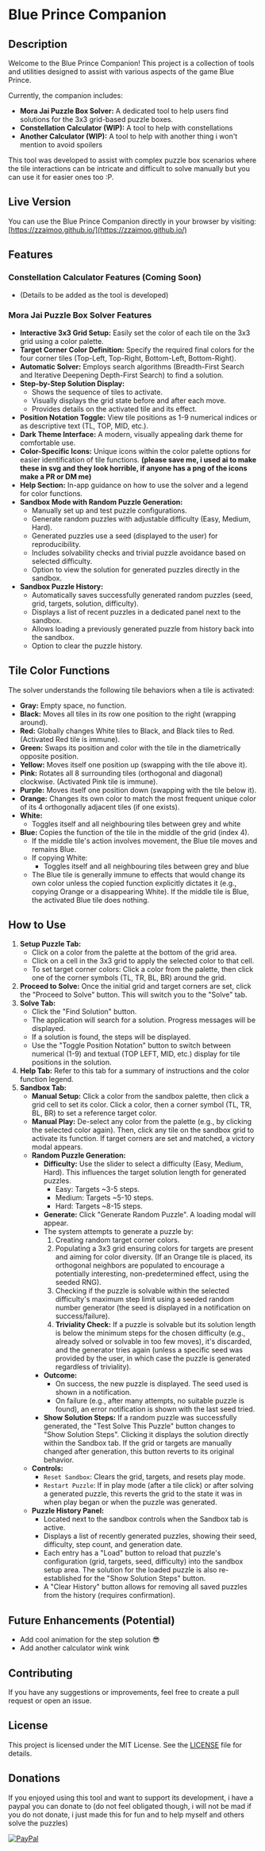 # Blue Prince Companion

## Description

Welcome to the Blue Prince Companion! This project is a collection of tools and utilities designed to assist with various aspects of the game Blue Prince.

Currently, the companion includes:

* **Mora Jai Puzzle Box Solver:** A dedicated tool to help users find solutions for the 3x3 grid-based puzzle boxes.
* **Constellation Calculator (WIP):** A tool to help with constellations
* **Another Calculator (WIP):** A tool to help with another thing i won't mention to avoid spoilers

This tool was developed to assist with complex puzzle box scenarios where the tile interactions can be intricate and difficult to solve manually but you can use it for easier ones too :P.

## Live Version

You can use the Blue Prince Companion directly in your browser by visiting:
[https://zzaimoo.github.io/](https://zzaimoo.github.io/)

## Features

### Constellation Calculator Features (Coming Soon)

* (Details to be added as the tool is developed)

### Mora Jai Puzzle Box Solver Features

* **Interactive 3x3 Grid Setup:** Easily set the color of each tile on the 3x3 grid using a color palette.
* **Target Corner Color Definition:** Specify the required final colors for the four corner tiles (Top-Left, Top-Right, Bottom-Left, Bottom-Right).
* **Automatic Solver:** Employs search algorithms (Breadth-First Search and Iterative Deepening Depth-First Search) to find a solution.
* **Step-by-Step Solution Display:**
  * Shows the sequence of tiles to activate.
  * Visually displays the grid state before and after each move.
  * Provides details on the activated tile and its effect.
* **Position Notation Toggle:** View tile positions as 1-9 numerical indices or as descriptive text (TL, TOP, MID, etc.).
* **Dark Theme Interface:** A modern, visually appealing dark theme for comfortable use.
* **Color-Specific Icons:** Unique icons within the color palette options for easier identification of tile functions. **(please save me, i used ai to make these in svg and they look horrible, if anyone has a png of the icons make a PR or DM me)**
* **Help Section:** In-app guidance on how to use the solver and a legend for color functions.
* **Sandbox Mode with Random Puzzle Generation:**
  * Manually set up and test puzzle configurations.
  * Generate random puzzles with adjustable difficulty (Easy, Medium, Hard).
  * Generated puzzles use a seed (displayed to the user) for reproducibility.
  * Includes solvability checks and trivial puzzle avoidance based on selected difficulty.
  * Option to view the solution for generated puzzles directly in the sandbox.
* **Sandbox Puzzle History:**
  * Automatically saves successfully generated random puzzles (seed, grid, targets, solution, difficulty).
  * Displays a list of recent puzzles in a dedicated panel next to the sandbox.
  * Allows loading a previously generated puzzle from history back into the sandbox.
  * Option to clear the puzzle history.

## Tile Color Functions

The solver understands the following tile behaviors when a tile is activated:

* **Gray:** Empty space, no function.
* **Black:** Moves all tiles in its row one position to the right (wrapping around).
* **Red:** Globally changes White tiles to Black, and Black tiles to Red. (Activated Red tile is immune).
* **Green:** Swaps its position and color with the tile in the diametrically opposite position.
* **Yellow:** Moves itself one position up (swapping with the tile above it).
* **Pink:** Rotates all 8 surrounding tiles (orthogonal and diagonal) clockwise. (Activated Pink tile is immune).
* **Purple:** Moves itself one position down (swapping with the tile below it).
* **Orange:** Changes its own color to match the most frequent unique color of its 4 orthogonally adjacent tiles (if one exists).
* **White:**
  * Toggles itself and all neighbouring tiles between grey and white
* **Blue:** Copies the function of the tile in the middle of the grid (index 4).
  * If the middle tile's action involves movement, the Blue tile moves and remains Blue.
  * If copying White:
    * Toggles itself and all neighbouring tiles between grey and blue
  * The Blue tile is generally immune to effects that would change its own color unless the copied function explicitly dictates it (e.g., copying Orange or a disappearing White). If the middle tile is Blue, the activated Blue tile does nothing.

## How to Use

1. **Setup Puzzle Tab:**
    * Click on a color from the palette at the bottom of the grid area.
    * Click on a cell in the 3x3 grid to apply the selected color to that cell.
    * To set target corner colors: Click a color from the palette, then click one of the corner symbols (TL, TR, BL, BR) around the grid.
2. **Proceed to Solve:** Once the initial grid and target corners are set, click the "Proceed to Solve" button. This will switch you to the "Solve" tab.
3. **Solve Tab:**
    * Click the "Find Solution" button.
    * The application will search for a solution. Progress messages will be displayed.
    * If a solution is found, the steps will be displayed.
    * Use the "Toggle Position Notation" button to switch between numerical (1-9) and textual (TOP LEFT, MID, etc.) display for tile positions in the solution.
4. **Help Tab:** Refer to this tab for a summary of instructions and the color function legend.
5. **Sandbox Tab:**
    * **Manual Setup:** Click a color from the sandbox palette, then click a grid cell to set its color. Click a color, then a corner symbol (TL, TR, BL, BR) to set a reference target color.
    * **Manual Play:** De-select any color from the palette (e.g., by clicking the selected color again). Then, click any tile on the sandbox grid to activate its function. If target corners are set and matched, a victory modal appears.
    * **Random Puzzle Generation:**
        * **Difficulty:** Use the slider to select a difficulty (Easy, Medium, Hard). This influences the target solution length for generated puzzles.
            * Easy: Targets ~3-5 steps.
            * Medium: Targets ~5-10 steps.
            * Hard: Targets ~8-15 steps.
        * **Generate:** Click "Generate Random Puzzle". A loading modal will appear.
        * The system attempts to generate a puzzle by:
            1. Creating random target corner colors.
            2. Populating a 3x3 grid ensuring colors for targets are present and aiming for color diversity. (If an Orange tile is placed, its orthogonal neighbors are populated to encourage a potentially interesting, non-predetermined effect, using the seeded RNG).
            3. Checking if the puzzle is solvable within the selected difficulty's maximum step limit using a seeded random number generator (the seed is displayed in a notification on success/failure).
            4. **Triviality Check:** If a puzzle is solvable but its solution length is below the minimum steps for the chosen difficulty (e.g., already solved or solvable in too few moves), it's discarded, and the generator tries again (unless a specific seed was provided by the user, in which case the puzzle is generated regardless of triviality).
        * **Outcome:**
            * On success, the new puzzle is displayed. The seed used is shown in a notification.
            * On failure (e.g., after many attempts, no suitable puzzle is found), an error notification is shown with the last seed tried.
        * **Show Solution Steps:** If a random puzzle was successfully generated, the "Test Solve This Puzzle" button changes to "Show Solution Steps". Clicking it displays the solution directly within the Sandbox tab. If the grid or targets are manually changed after generation, this button reverts to its original behavior.
    * **Controls:**
        * `Reset Sandbox`: Clears the grid, targets, and resets play mode.
        * `Restart Puzzle`: If in play mode (after a tile click) or after solving a generated puzzle, this reverts the grid to the state it was in when play began or when the puzzle was generated.
    * **Puzzle History Panel:**
        * Located next to the sandbox controls when the Sandbox tab is active.
        * Displays a list of recently generated puzzles, showing their seed, difficulty, step count, and generation date.
        * Each entry has a "Load" button to reload that puzzle's configuration (grid, targets, seed, difficulty) into the sandbox setup area. The solution for the loaded puzzle is also re-established for the "Show Solution Steps" button.
        * A "Clear History" button allows for removing all saved puzzles from the history (requires confirmation).

## Future Enhancements (Potential)

* Add cool animation for the step solution :sunglasses:
* Add another calculator wink wink

## Contributing

If you have any suggestions or improvements, feel free to create a pull request or open an issue.

## License

This project is licensed under the MIT License. See the [LICENSE](LICENSE) file for details.

## Donations

If you enjoyed using this tool and want to support its development, i have a paypal you can donate to (do not feel obligated though, i will not be mad if you do not donate, i just made this for fun and to help myself and others solve the puzzles)

[![PayPal](https://img.shields.io/badge/PayPal-00457C?style=for-the-badge&logo=paypal&logoColor=white)](https://paypal.me/ssimonesechii)
